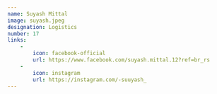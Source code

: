 ```yaml
---
name: Suyash Mittal
image: suyash.jpeg
designation: Logistics
number: 17
links:
    -
        icon: facebook-official
        url: https://www.facebook.com/suyash.mittal.12?ref=br_rs
    -
        icon: instagram
        url: https://instagram.com/-suuyash_
---
```

